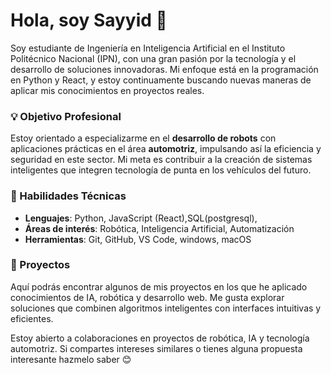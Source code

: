 # Hola, soy Sayyid 👋

Soy estudiante de Ingeniería en Inteligencia Artificial en el Instituto Politécnico Nacional (IPN), con una gran pasión por la tecnología y el desarrollo de soluciones innovadoras. Mi enfoque está en la programación en Python y React, y estoy continuamente buscando nuevas maneras de aplicar mis conocimientos en proyectos reales.

### 💡 Objetivo Profesional
Estoy orientado a especializarme en el **desarrollo de robots** con aplicaciones prácticas en el área **automotriz**, impulsando así la eficiencia y seguridad en este sector. Mi meta es contribuir a la creación de sistemas inteligentes que integren tecnología de punta en los vehículos del futuro.

### 🔧 Habilidades Técnicas
- **Lenguajes**: Python, JavaScript (React),SQL(postgresql),
- **Áreas de interés**: Robótica, Inteligencia Artificial, Automatización
- **Herramientas**: Git, GitHub, VS Code, windows, macOS

### 🚀 Proyectos
Aquí podrás encontrar algunos de mis proyectos en los que he aplicado conocimientos de IA, robótica y desarrollo web. Me gusta explorar soluciones que combinen algoritmos inteligentes con interfaces intuitivas y eficientes.



Estoy abierto a colaboraciones en proyectos de robótica, IA y tecnología automotriz. Si compartes intereses similares o tienes alguna propuesta interesante hazmelo saber 😊


